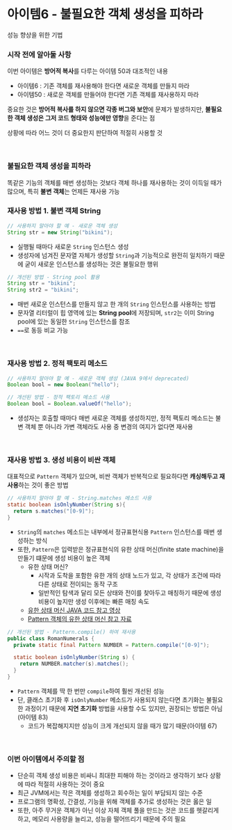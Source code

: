 # 아이템6 - 불필요한 객체 생성을 피하라
성능 향상을 위한 기법

### 시작 전에 알아둘 사항
이번 아이템은 **방어적 복사**를 다루는 아이템 50과 대조적인 내용
- 아이템6 : 기존 객체를 재사용해야 한다면 새로운 객체를 만들지 마라
- 아이템50 : 새로운 객체를 만들어야 한다면 기존 객체를 재사용하지 마라

중요한 것은 **방어적 복사를 하지 않으면 각종 버그와 보안**에 문제가 발생하지만, **불필요한 객체 생성은 그저 코드 형태와 성능에만 영향**을 준다는 점

상황에 따라 어느 것이 더 중요한지 판단하여 적절히 사용할 것

<br />

### 불필요한 객체 생성을 피하라
똑같은 기능의 객체를 매번 생성하는 것보다 객체 하나를 재사용하는 것이 이득일 때가 많으며, 특히 **불변 객체**는 언제든 재사용 가능

### 재사용 방법 1. 불변 객체 String
```JAVA
// 사용하지 말아야 할 예 - 새로운 객체 생성
String str = new String("bikini");
```
- 실행될 때마다 새로운 ```String``` 인스턴스 생성
- 생성자에 넘겨진 문자열 자체가 생성할 ```String```과 기능적으로 완전히 일치하기 때문에 굳이 새로운 인스턴스를 생성하는 것은 불필요한 행위

```JAVA
// 개선된 방법 - String pool 활용
String str = "bikini";
String str2 = "bikini";
```
- 매번 새로운 인스턴스를 만들지 않고 한 개의 ```String``` 인스턴스를 사용하는 방법
- 문자열 리터럴이 힙 영역에 있는 **String pool**에 저장되며, ```str2```는 이미 String pool에 있는 동일한 ```String``` 인스턴스를 참조
- ```==```로 동등 비교 가능

<br />

### 재사용 방법 2. 정적 팩토리 메소드
```JAVA
// 사용하지 말아야 할 예 - 새로운 객체 생성 (JAVA 9에서 deprecated)
Boolean bool = new Boolean("hello");
```
```JAVA
// 개선된 방법 - 정적 팩토리 메소드 사용
Boolean bool = Boolean.valueOf("hello");
```
- 생성자는 호출할 때마다 매번 새로운 객체를 생성하지만, 정적 팩토리 메소드는 불변 객체 뿐 아니라 가변 객체라도 사용 중 변경의 여지가 없다면 재사용

<br />

### 재사용 방법 3. 생성 비용이 비싼 객체
대표적으로 ```Pattern``` 객체가 있으며, 비싼 객체가 반복적으로 필요하다면 **캐싱해두고 재사용**하는 것이 좋은 방법
```JAVA
// 사용하지 말아야 할 예 - String.matches 메소드 사용
static boolean isOnlyNumber(String s){
  return s.matches("[0-9]");
}
```
- ```String```의 ```matches``` 메소드는 내부에서 정규표현식용 ```Pattern``` 인스턴스를 매번 생성하는 방식
- 또한, ```Pattern```은 입력받은 정규표현식의 유한 상태 머신(finite state machine)을 만들기 떄문에 생성 비용이 높은 객체
  - 유한 상태 머신?
    - 시작과 도착을 포함한 유한 개의 상태 노드가 있고, 각 상태가 조건에 따라 다른 상태로 전이되는 동작 구조
    - 일반적인 탐색과 달리 모든 상태와 전이를 찾아두고 매칭하기 때문에 생성 비용이 높지만 생성 이후에는 빠른 매칭 속도
  - [유한 상태 머신 JAVA 코드 참고 영상](https://www.youtube.com/watch?v=ZfW7FwuBd90)
  - [Pattern 객체의 유한 상태 머신 참고 자료](https://github.com/java-squid/effective-java/issues/6#issuecomment-696519565)

```JAVA
// 개선된 방법 - Pattern.compile() 하여 재사용
public class RomanNumerals {
  private static final Pattern NUMBER = Pattern.compile("[0-9]");

  static boolean isOnlyNumber(String s) {
    return NUMBER.matcher(s).matches();
  }
}
```
- ```Pattern``` 객체를 딱 한 번만 ```compile```하여 훨씬 개선된 성능
- 단, 클래스 초기화 후 ```isOnlyNumber``` 메소드가 사용되지 않는다면 초기화는 불필요한 과정이기 때문에 **지연 초기화** 방법을 사용할 수도 있지만, 권장되는 방법은 아님(아이템 83)
  - 코드가 복잡해지지만 성능이 크게 개선되지 않을 때가 많기 때문(아이템 67)

<br />

### 이번 아이템에서 주의할 점
- 단순히 객체 생성 비용은 비싸니 최대한 피해야 하는 것이라고 생각하기 보다 상황에 따라 적절히 사용하는 것이 중요
- 최근 JVM에서는 작은 객체를 생성하고 회수하는 일이 부담되지 않는 수준
- 프로그램의 명확성, 간결성, 기능을 위해 객체를 추가로 생성하는 것은 옳은 일
- 또한, 아주 무거운 객체가 아닌 이상 자체 객체 풀을 만드는 것은 코드를 헷갈리게 하고, 메모리 사용량을 늘리고, 성능을 떨어뜨리기 때문에 주의 필요
